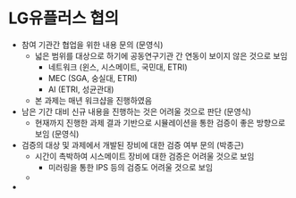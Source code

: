 # LG유플러스 협의
- 참여 기관간 협업을 위한 내용 문의 (문영식)
  - 넓은 범위를 대상으로 하기에 공동연구기관 간 연동이 보이지 않은 것으로 보임
    - 네트워크 (윈스, 시스메이트, 국민대, ETRI)
    - MEC (SGA, 숭실대, ETRI)
    - AI (ETRI, 성균관대) 
  - 본 과제는 매년 워크샵을 진행하였음
- 남은 기간 대비 신규 내용을 진행하는 것은 어려울 것으로 판단 (문영식)
  - 현재까지 진행한 과제 결과 기반으로 시뮬레이션을 통한 검증이 좋은 방향으로 보임 (문영식)
- 검증의 대상 및 과제에서 개발된 장비에 대한 검증 여부 문의 (박종근)
  - 시간이 촉박하여 시스메이트 장비에 대한 검증은 어려울 것으로 보임
    - 미러링을 통한 IPS 등의 검증도 어려울 것으로 보임
  - 
- 

## 
